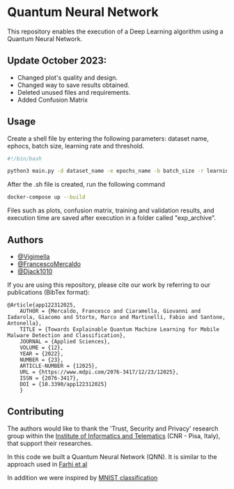# Quantum Neural Network

This repository enables the execution of a Deep Learning algorithm using a Quantum Neural Network.

## Update October 2023:

- Changed plot's quality and design.
- Changed way to save results obtained.
- Deleted unused files and requirements.
- Added Confusion Matrix

## Usage
Create a shell file by entering the following parameters: dataset name, ephocs, batch size, learning rate and threshold.
```bash
#!/bin/bash

python3 main.py -d dataset_name -e epochs_name -b batch_size -r learning_rate -t threshold
```
After the .sh file is created, run the following command

```bash
docker-compose up --build
```
Files such as plots, confusion matrix, training and validation results, and execution time are saved after execution in a folder called "exp_archive".
## Authors

- [@Vigimella](https://www.github.com/vigimella)
- [@FrancescoMercaldo](https://github.com/FrancescoMercaldo)
- [@Djack1010](https://github.com/Djack1010)

If you are using this repository, please cite our work by referring to our publications (BibTex format):

```commandline
@Article{app122312025,
    AUTHOR = {Mercaldo, Francesco and Ciaramella, Giovanni and Iadarola, Giacomo and Storto, Marco and Martinelli, Fabio and Santone, Antonella},
    TITLE = {Towards Explainable Quantum Machine Learning for Mobile Malware Detection and Classification},
    JOURNAL = {Applied Sciences},
    VOLUME = {12},
    YEAR = {2022},
    NUMBER = {23},
    ARTICLE-NUMBER = {12025},
    URL = {https://www.mdpi.com/2076-3417/12/23/12025},
    ISSN = {2076-3417},
    DOI = {10.3390/app122312025}
    }
```

## Contributing

The authors would like to thank the 'Trust, Security and Privacy' research group within the [Institute of Informatics and Telematics](https://www.iit.cnr.it/) (CNR - Pisa, Italy), that support their researches.

In this code we built a Quantum Neural Network (QNN). It is similar to the approach used in [Farhi et al](https://arxiv.org/pdf/1802.06002.pdf)

In addition we were inspired by [MNIST classification](https://colab.research.google.com/github/tensorflow/quantum/blob/master/docs/tutorials/mnist.ipynb#scrollTo=udLObUVeGfTs)
